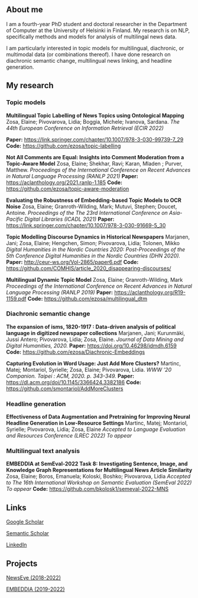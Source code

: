 ## About me

I am a fourth-year PhD student and doctoral researcher in the Department of Computer at the University of Helsinki in Finland. My research is on NLP, specifically methods and models for analysis of multilingal news data. 

I am particularly interested in topic models for multilingual, diachronic, or multimodal data (or combinations thereof). I have done research on diachronic semantic change, multilingual news linking, and headline generation.

## My research

### Topic models

**Multilingual Topic Labelling of News Topics using Ontological Mapping** 
Zosa, Elaine; Pivovarova, Lidia; Boggia, Michele; Ivanova, Sardana.
*The 44th European Conference on Information Retrieval (ECIR 2022)*

**Paper:** <https://link.springer.com/chapter/10.1007/978-3-030-99739-7_29>
**Code:** <https://github.com/ezosa/topic-labelling>

**Not All Comments are Equal: Insights into Comment Moderation from a Topic-Aware Model** 
Zosa, Elaine; Shekhar, Ravi; Karan, Mladen ; Purver, Matthew.
*Proceedings of the International Conference on Recent Advances in Natural Language Processing (RANLP 2021)*
**Paper:** <https://aclanthology.org/2021.ranlp-1.185>
**Code:** <https://github.com/ezosa/topic-aware-moderation>

**Evaluating the Robustness of Embedding-based Topic Models to OCR Noise**
Zosa, Elaine; Granroth-Wilding, Mark; Mutuvi, Stephen; Doucet, Antoine.
*Proceedings of the The 23rd International Conference on Asia-Pacific Digital Libraries (ICADL 2021)*
**Paper:** <https://link.springer.com/chapter/10.1007/978-3-030-91669-5_30>


**Topic Modelling Discourse Dynamics in Historical Newspapers**
Marjanen, Jani; Zosa, Elaine; Hengchen, Simon; Pivovarova, Lidia; Tolonen, Mikko
*Digital Humanities in the Nordic Countries 2020: Post-Proceedings of the 5th Conference Digital Humanities in the Nordic Countries (DHN 2020).* 
**Paper:** <http://ceur-ws.org/Vol-2865/paper6.pdf>
**Code:** <https://github.com/COMHIS/article_2020_disappearing-discourses/>


**Multilingual Dynamic Topic Model** 
Zosa, Elaine; Granroth-Wilding, Mark
*Proceedings of the International Conference on Recent Advances in Natural Language Processing (RANLP 2019)*
**Paper:** <https://aclanthology.org/R19-1159.pdf>
**Code:** <https://github.com/ezosa/multilingual_dtm>

### Diachronic semantic change

**The expansion of isms, 1820-1917 : Data-driven analysis of political language in digitized newspaper collections** 
Marjanen, Jani; Kurunmäki, Jussi Antero; Pivovarova, Lidia; Zosa, Elaine.
*Journal of Data Mining and Digital Humanities, 2020.*
**Paper:** <https://doi.org/10.46298/jdmdh.6159>
**Code:** <https://github.com/ezosa/Diachronic-Embeddings>

**Capturing Evolution in Word Usage: Just Add More Clusters?** 
Martinc, Matej; Montariol, Syrielle; Zosa, Elaine; Pivovarova, Lidia.
*WWW ’20 Companion. Taipei : ACM, 2020. p. 343-349.*
**Paper:** <https://dl.acm.org/doi/10.1145/3366424.3382186> 
**Code:** <https://github.com/smontariol/AddMoreClusters>

### Headline generation

**Effectiveness of Data Augmentation and Pretraining for Improving Neural Headline Generation in Low-Resource Settings** 
Martinc, Matej; Montariol, Syrielle; Pivovarova, Lidia; Zosa, Elaine
*Accepted to Language Evaluation and Resources Conference (LREC 2022)*
_To appear_

### Multilingual text analysis

**EMBEDDIA at SemEval-2022 Task 8: Investigating Sentence, Image, and Knowledge Graph Representations for Multilingual News Article Similarity**
Zosa, Elaine; Boros, Emanuela; Koloski, Boshko; Pivovarova, Lidia
*Accepted to The 16th International Workshop on Semantic Evaluation (SemEval 2022)*
_To appear_
**Code:** <https://github.com/bkolosk1/semeval-2022-MNS>


## Links

[Google Scholar](https://scholar.google.com/citations?user=WmG3doYAAAAJ&hl=en&authuser=1)

[Semantic Scholar](https://www.semanticscholar.org/author/83939452)

[LinkedIn](https://www.linkedin.com/in/elaine-zosa-30a3b48/)

## Projects

[NewsEye (2018-2022)](https://www.newseye.eu/)

[EMBEDDIA (2019-2022)](http://www.embeddia.eu)
